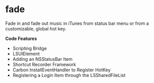 fade
======
Fade in and fade out music in iTunes from status bar menu or from a 
customizable, global hot key.

**Code Features**

+ Scripting Bridge
+ LSUIElement
+ Adding an NSStatusBar Item
+ Shortcut Recorder Framework
+ Carbon InstallEventHandler to Register HotKey
+ Registering a Login Item through the LSSharedFileList